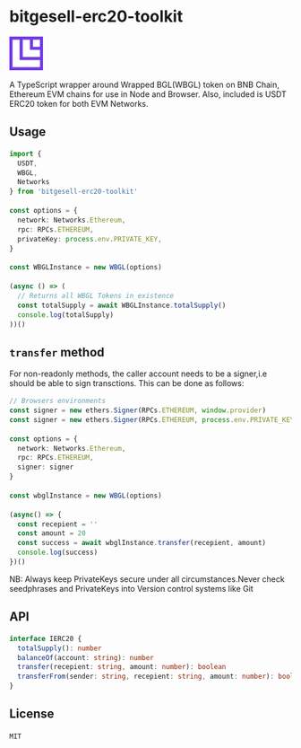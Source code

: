 # bitgesell-erc20-toolkit
<img src="Icon.png" style="height: 60px;"/>

A TypeScript wrapper around Wrapped BGL(WBGL) token on BNB Chain, Ethereum EVM chains for use in Node and Browser. Also, included is USDT ERC20 token for both EVM Networks.

## Usage

```typescript
import {
  USDT,
  WBGL,
  Networks
} from 'bitgesell-erc20-toolkit'

const options = {
  network: Networks.Ethereum,
  rpc: RPCs.ETHEREUM,
  privateKey: process.env.PRIVATE_KEY,
}

const WBGLInstance = new WBGL(options)

(async () => (
  // Returns all WBGL Tokens in existence
  const totalSupply = await WBGLInstance.totalSupply()
  console.log(totalSupply)
))()
```

## `transfer` method

For non-readonly methods, the caller account needs to be a signer,i.e should be able to sign transctions. This can be done as follows:

```typescript
// Browsers environments
const signer = new ethers.Signer(RPCs.ETHEREUM, window.provider)
const signer = new ethers.Signer(RPCs.ETHEREUM, process.env.PRIVATE_KEY)

const options = {
  network: Networks.Ethereum,
  rpc: RPCs.ETHEREUM,
  signer: signer
}

const wbglInstance = new WBGL(options)

(async() => {
  const recepient = ''
  const amount = 20 
  const success = await wbglInstance.transfer(recepient, amount)
  console.log(success)
})()
```

NB: Always keep PrivateKeys secure under all circumstances.Never check seedphrases and PrivateKeys into Version control systems like Git

## API

```typescript
interface IERC20 {
  totalSupply(): number
  balanceOf(account: string): number
  transfer(recepient: string, amount: number): boolean
  transferFrom(sender: string, recepient: string, amount: number): boolean
}
```

## License
`MIT`